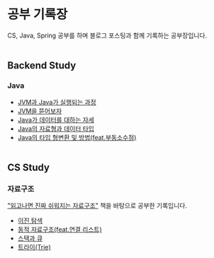 # 공부 기록장
CS, Java, Spring 공부를 하며 블로그 포스팅과 함께 기록하는 공부장입니다.
<br></br>

## Backend Study
### Java
- [JVM과 Java가 실행되는 과정](https://blog.naver.com/dkslaus_1015/223706418325)
- [JVM을 뜯어보자](https://blog.naver.com/dkslaus_1015/223706721372)
- [Java가 데이터를 대하는 자세](https://blog.naver.com/dkslaus_1015/223709674969)
- [Java의 자료형과 데이터 타입](https://blog.naver.com/dkslaus_1015/223733116146)
- [Java의 타입 형변환 및 방법(feat.부동소수점)](https://blog.naver.com/dkslaus_1015/223737296000)
<br></br>

## CS Study
### 자료구조
["읽고나면 진짜 쉬워지는 자료구조"](https://product.kyobobook.co.kr/detail/S000212705529) 책을 바탕으로 공부한 기록입니다.
- [이진 탐색](https://blog.naver.com/dkslaus_1015/223712542382)
- [동적 자료구조(feat.연결 리스트)](https://blog.naver.com/dkslaus_1015/223732195606)
- [스택과 큐](https://blog.naver.com/dkslaus_1015/223734345076)
- [트라이(Trie)](https://blog.naver.com/dkslaus_1015/223726627487)

